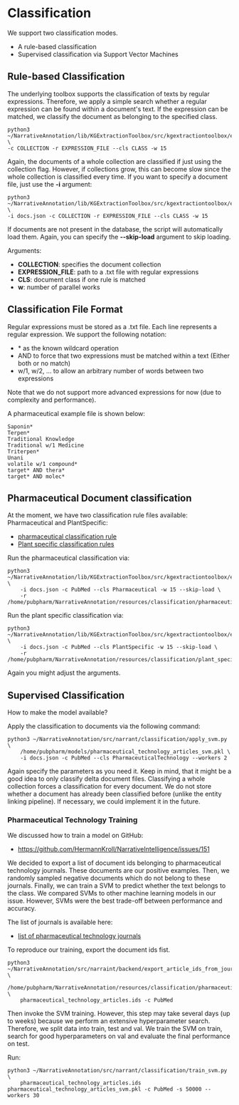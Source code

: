 # Classification
We support two classification modes. 
- A rule-based classification
- Supervised classification via Support Vector Machines


## Rule-based Classification
The underlying toolbox supports the classification of texts by regular expressions. 
Therefore, we apply a simple search whether a regular expression can be found within a document's text.
If the expression can be matched, we classify the document as belonging to the specified class.
```
python3 ~/NarrativeAnnotation/lib/KGExtractionToolbox/src/kgextractiontoolbox/entitylinking/classification.py  \
-c COLLECTION -r EXPRESSION_FILE --cls CLASS -w 15
```

Again, the documents of a whole collection are classified if just using the collection flag.
However, if collections grow, this can become slow since the whole collection is classified every time.
If you want to specify a document file, just use the **-i** argument:
```
python3 ~/NarrativeAnnotation/lib/KGExtractionToolbox/src/kgextractiontoolbox/entitylinking/classification.py  \
-i docs.json -c COLLECTION -r EXPRESSION_FILE --cls CLASS -w 15
```

If documents are not present in the database, the script will automatically load them. 
Again, you can specify the **--skip-load** argument to skip loading.

Arguments:
- **COLLECTION**: specifies the document collection
- **EXPRESSION_FILE**: path to a .txt file with regular expressions
- **CLS**: document class if one rule is matched
- **w**: number of parallel works


## Classification File Format
Regular expressions must be stored as a .txt file. 
Each line represents a regular expression.
We support the following notation:
- \* as the known wildcard operation
- AND to force that two expressions must be matched within a text (Either both or no match)
- w/1, w/2, ... to allow an arbitrary number of words between two expressions

Note that we do not support more advanced expressions for now (due to complexity and performance).

A pharmaceutical example file is shown below:
```
Saponin*
Terpen*
Traditional Knowledge
Traditional w/1 Medicine
Triterpen*
Unani
volatile w/1 compound*
target* AND thera*
target* AND molec*
```

## Pharmaceutical Document classification
At the moment, we have two classification rule files available: Pharmaceutical and PlantSpecific:
- [pharmaceutical classification rule](resources/classification/pharmaceutical_classification_rules.txt)
- [Plant specific classification rules](resources/classification/plant_specific_rules.txt)

Run the pharmaceutical classification via:
```
python3 ~/NarrativeAnnotation/lib/KGExtractionToolbox/src/kgextractiontoolbox/entitylinking/classification.py \
    -i docs.json -c PubMed --cls Pharmaceutical -w 15 --skip-load \
    -r /home/pubpharm/NarrativeAnnotation/resources/classification/pharmaceutical_classification_rules.txt  
```

Run the plant specific classification via:
```
python3 ~/NarrativeAnnotation/lib/KGExtractionToolbox/src/kgextractiontoolbox/entitylinking/classification.py \
    -i docs.json -c PubMed --cls PlantSpecific -w 15 --skip-load \
    -r /home/pubpharm/NarrativeAnnotation/resources/classification/plant_specific_rules.txt 

```

Again you might adjust the arguments.

## Supervised Classification

How to make the model available?

Apply the classification to documents via the following command:
```
python3 ~/NarrativeAnnotation/src/narrant/classification/apply_svm.py \
    /home/pubpharm/models/pharmaceutical_technology_articles_svm.pkl \ 
    -i docs.json -c PubMed --cls PharmaceuticalTechnology --workers 2
```

Again specify the parameters as you need it.
Keep in mind, that it might be a good idea to only classify delta document files.
Classifying a whole collection forces a classification for every document.
We do not store whether a document has already been classified before (unlike the entity linking pipeline). 
If necessary, we could implement it in the future.

### Pharmaceutical Technology Training
We discussed how to train a model on GitHub:
- https://github.com/HermannKroll/NarrativeIntelligence/issues/151

We decided to export a list of document ids belonging to pharmaceutical technology journals.
These documents are our positive examples.
Then, we randomly sampled negative documents which do not belong to these journals.
Finally, we can train a SVM to predict whether the text belongs to the class.
We compared SVMs to other machine learning models in our issue.
However, SVMs were the best trade-off between performance and accuracy. 

The list of journals is available here:
- [list of pharmaceutical technology journals](resources/classification/pharmaceutical_technology_journals.txt)

To reproduce our training, export the document ids fist.
```
python3 ~/NarrativeAnnotation/src/narraint/backend/export_article_ids_from_journals.py \
    /home/pubpharm/NarrativeAnnotation/resources/classification/pharmaceutical_technology_journals.txt \
    pharmaceutical_technology_articles.ids -c PubMed
```

Then invoke the SVM training. 
However, this step may take several days (up to weeks) because we perform an extensive hyperparameter search.
Therefore, we split data into train, test and val. 
We train the SVM on train, search for good hyperparameters on val and evaluate the final performance on test.


Run:
```
python3 ~/NarrativeAnnotation/src/narrant/classification/train_svm.py \
    pharmaceutical_technology_articles.ids pharmaceutical_technology_articles_svm.pkl -c PubMed -s 50000 --workers 30
```